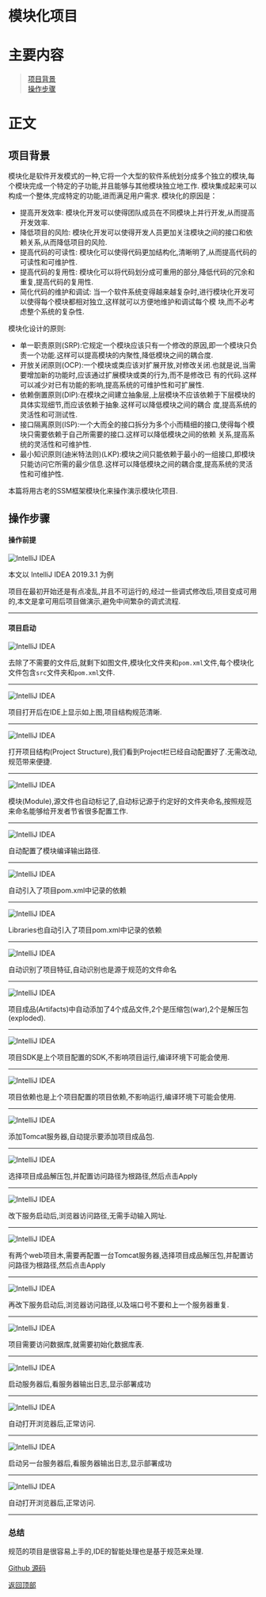 # 模块化项目

# 主要内容

> [项目背景](#项目背景)  
> [操作步骤](#操作步骤)

# 正文

## 项目背景

模块化是软件开发模式的一种,它将一个大型的软件系统划分成多个独立的模块,每个模块完成一个特定的子功能,并且能够与其他模块独立地工作.
模块集成起来可以构成一个整体,完成特定的功能,进而满足用户需求.
模块化的原因是：
- 提高开发效率: 模块化开发可以使得团队成员在不同模块上并行开发,从而提高开发效率.
- 降低项目的风险: 模块化开发可以使得开发人员更加关注模块之间的接口和依赖关系,从而降低项目的风险.
- 提高代码的可读性: 模块化可以使得代码更加结构化,清晰明了,从而提高代码的可读性和可维护性.
- 提高代码的复用性: 模块化可以将代码划分成可重用的部分,降低代码的冗余和重复,提高代码的复用性.
- 简化代码的维护和调试: 当一个软件系统变得越来越复杂时,进行模块化开发可以使得每个模块都相对独立,这样就可以方便地维护和调试每个模
块,而不必考虑整个系统的复杂性.

模块化设计的原则:
- 单一职责原则(SRP):它规定一个模块应该只有一个修改的原因,即一个模块只负责一个功能.这样可以提高模块的内聚性,降低模块之间的耦合度.
- 开放关闭原则(OCP):一个模块或类应该对扩展开放,对修改关闭.也就是说,当需要增加新的功能时,应该通过扩展模块或类的行为,而不是修改已
有的代码.这样可以减少对已有功能的影响,提高系统的可维护性和可扩展性.
- 依赖倒置原则(DIP):在模块之间建立抽象层,上层模块不应该依赖于下层模块的具体实现细节,而应该依赖于抽象.这样可以降低模块之间的耦合
度,提高系统的灵活性和可测试性.
- 接口隔离原则(ISP):一个大而全的接口拆分为多个小而精细的接口,使得每个模块只需要依赖于自己所需要的接口.这样可以降低模块之间的依赖
关系,提高系统的灵活性和可维护性.
- 最小知识原则(迪米特法则)(LKP):模块之间只能依赖于最小的一组接口,即模块只能访问它所需的最少信息.这样可以降低模块之间的耦合度,提高系统的灵活
性和可维护性.

本篇将用古老的SSM框架模块化来操作演示模块化项目.

## 操作步骤

#### 操作前提

![IntelliJ IDEA](./images/0001_java_web/001.png)

本文以 IntelliJ IDEA 2019.3.1 为例

项目在最初开始还是有点凌乱,并且不可运行的,经过一些调式修改后,项目变成可用的,本文是拿可用后项目做演示,避免中间繁杂的调式流程.

----

#### 项目启动

![IntelliJ IDEA](./images/0004_ide_idea/001.png)

去除了不需要的文件后,就剩下如图文件,模块化文件夹和`pom.xml`文件,每个模块化文件包含`src`文件夹和`pom.xml`文件.

----

![IntelliJ IDEA](./images/0004_ide_idea/002.png)

项目打开后在IDE上显示如上图,项目结构规范清晰.

----

![IntelliJ IDEA](./images/0004_ide_idea/003.png)

打开项目结构(Project Structure),我们看到Project栏已经自动配置好了.无需改动,规范带来便捷.

----

![IntelliJ IDEA](./images/0004_ide_idea/004.png)

模块(Module),源文件也自动标记了,自动标记源于约定好的文件夹命名,按照规范来命名能够给开发者节省很多配置工作.

----

![IntelliJ IDEA](./images/0004_ide_idea/005.png)

自动配置了模块编译输出路径.

----

![IntelliJ IDEA](./images/0004_ide_idea/006.png)

自动引入了项目pom.xml中记录的依赖

----

![IntelliJ IDEA](./images/0004_ide_idea/007.png)

Libraries也自动引入了项目pom.xml中记录的依赖

----

![IntelliJ IDEA](./images/0004_ide_idea/008.png)

自动识别了项目特征,自动识别也是源于规范的文件命名

----

![IntelliJ IDEA](./images/0004_ide_idea/009.png)

项目成品(Artifacts)中自动添加了4个成品文件,2个是压缩包(war),2个是解压包(exploded).

----

![IntelliJ IDEA](./images/0004_ide_idea/010.png)

项目SDK是上个项目配置的SDK,不影响项目运行,编译环境下可能会使用.

----

![IntelliJ IDEA](./images/0004_ide_idea/011.png)

项目依赖也是上个项目配置的项目依赖,不影响运行,编译环境下可能会使用.

----

![IntelliJ IDEA](./images/0004_ide_idea/012.png)

添加Tomcat服务器,自动提示要添加项目成品包.

----

![IntelliJ IDEA](./images/0004_ide_idea/013.png)

选择项目成品解压包,并配置访问路径为根路径,然后点击Apply

----

![IntelliJ IDEA](./images/0004_ide_idea/014.png)

改下服务启动后,浏览器访问路径,无需手动输入网址.

----

![IntelliJ IDEA](./images/0004_ide_idea/015.png)

有两个web项目木,需要再配置一台Tomcat服务器,选择项目成品解压包,并配置访问路径为根路径,然后点击Apply

----

![IntelliJ IDEA](./images/0004_ide_idea/016.png)

再改下服务启动后,浏览器访问路径,以及端口号不要和上一个服务器重复.

----

![IntelliJ IDEA](./images/0004_ide_idea/017.png)

项目需要访问数据库,就需要初始化数据库表.

----

![IntelliJ IDEA](./images/0004_ide_idea/018.png)

启动服务器后,看服务器输出日志,显示部署成功

----

![IntelliJ IDEA](./images/0004_ide_idea/019.png)

自动打开浏览器后,正常访问.

----

![IntelliJ IDEA](./images/0004_ide_idea/020.png)

启动另一台服务器后,看服务器输出日志,显示部署成功

----

![IntelliJ IDEA](./images/0004_ide_idea/021.png)

自动打开浏览器后,正常访问.

----

### 总结

规范的项目是很容易上手的,IDE的智能处理也是基于规范来处理.

[Github 源码](https://github.com/Awaion/tools/tree/master/demo010)

[返回顶部](#主要内容)

